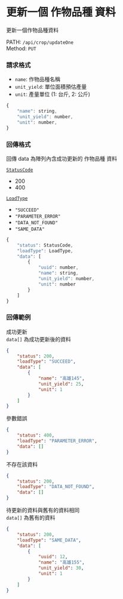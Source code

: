# 更新一個 作物品種 資料

更新一個作物品種資料

PATH: `/api/crop/updateOne`  
Method: `PUT`


### 請求格式
* `name`: 作物品種名稱
* `unit_yield`: 單位面積預估產量
* `unit`: 產量單位 (1: 台斤, 2: 公斤)

```js
{
    "name": string,
    "unit_yield": number,
    "unit": number,
}
```

### 回傳格式

回傳 data 為陣列內含成功更新的 作物品種 資料  

[`StatusCode`](../types.md#statuscode)  
* 200
* 400

[`LoadType`](../types.md#loadtype)  
* `"SUCCEED"`
* `"PARAMETER_ERROR"`
* `"DATA_NOT_FOUND"`
* `"SAME_DATA"`

```js
{
    "status": StatusCode,
    "loadType": LoadType,
    "data": [
        {
            "uuid": number,
            "name": string,
            "unit_yield": number,
            "unit": number
        }
    ]
}
```

### 回傳範例
成功更新  
`data[]` 為成功更新後的資料  
```json
{
    "status": 200,
    "loadType": "SUCCEED",
    "data": [
        {
            "name": "高雄145",
            "unit_yield": 25,
            "unit": 1
        }
    ]
}
```

參數錯誤
```json
{
    "status": 400,
    "loadType": "PARAMETER_ERROR",
    "data": []
}
```

不存在該資料
```json
{
    "status": 200,
    "loadType": "DATA_NOT_FOUND",
    "data": []
}
```

待更新的資料與舊有的資料相同  
`data[]` 為舊有的資料
```json
{
    "status": 200,
    "loadType": "SAME_DATA",
    "data": [
        {
            "uuid": 12,
            "name": "高雄155",
            "unit_yield": 30,
            "unit": 1
        }
    ]
}
```